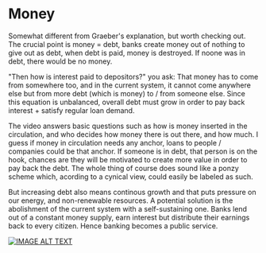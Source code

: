 # Money

Somewhat different from Graeber's explanation, but worth checking
out. The crucial point is money = debt, banks create money out of
nothing to give out as debt, when debt is paid, money is destroyed. If
noone was in debt, there would be no money.

"Then how is interest paid to depositors?" you ask: That money has to
come from somewhere too, and in the current system, it cannot come
anywhere else but from more debt (which is money) to / from someone
else. Since this equation is unbalanced, overall debt must grow in
order to pay back interest + satisfy regular loan demand.

The video answers basic questions such as how is money inserted in the
circulation, and who decides how money there is out there, and how
much. I guess if money in circulation needs any anchor, loans to
people / companies could be that anchor. If someone is in debt, that
person is on the hook, chances are they will be motivated to create
more value in order to pay back the debt. The whole thing of course
does sound like a ponzy scheme which, acording to a cynical view,
could easily be labeled as such.

But increasing debt also means continous growth and that puts pressure
on our energy, and non-renewable resources. A potential solution is
the abolishment of the current system with a self-sustaining
one. Banks lend out of a constant money supply, earn interest but
distribute their earnings back to every citizen. Hence banking becomes
a public service.

[![IMAGE ALT TEXT](http://img.youtube.com/vi/2nBPN-MKefA/0.jpg)](http://www.youtube.com/watch?v=2nBPN-MKefA)
